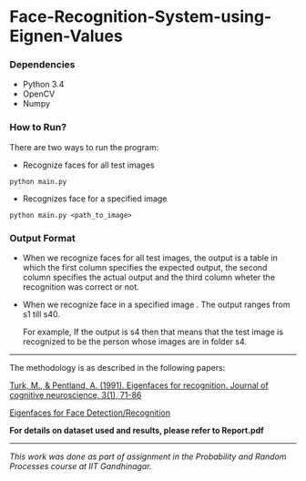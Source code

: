 # Face-Recognition-System-using-Eignen-Values



### Dependencies

- Python 3.4
- OpenCV
- Numpy

### How to Run?

There are two ways to run the program:

- Recognize faces for all test images

```shell
python main.py
```

- Recognizes face for a specified image

```
python main.py <path_to_image>
```



### Output Format

- When we recognize faces for all test images, the output is a table in which the first column specifies the expected output, the second column specifies the actual output and the third column wheter the recognition was correct or not. 

- When we recognize face in a specified image . The output ranges from s1 till s40.

  For example, If the output is s4 then that means that the test image is recognized to be the person whose images are in folder s4.

---

The methodology is as described in the following papers:

[Turk, M., & Pentland, A. (1991). Eigenfaces for recognition. Journal of cognitive neuroscience, 3(1), 71-86](https://www.mitpressjournals.org/doi/pdf/10.1162/jocn.1991.3.1.71)


[Eigenfaces for Face Detection/Recognition](https://www.cse.unr.edu/~bebis/MathMethods/PCA/case_study_pca1.pdf)

**For details on dataset used and results, please refer to Report.pdf**

---

_This work was done as part of assignment in the Probability and Random Processes course at IIT Gandhinagar._


